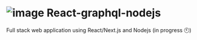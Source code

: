 # ![image](https://user-images.githubusercontent.com/39104121/150023700-65a38ffb-fcd6-4864-a4b8-7ea458e9a14c.png) React-graphql-nodejs
 Full stack web application using React/Next.js and Nodejs (in progress :clock10:)
